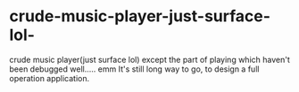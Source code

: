 # crude-music-player-just-surface-lol-
crude music player(just surface lol)  except the part of playing which haven't been debugged well..... emm
It's still long way to go, to design a full operation application.
